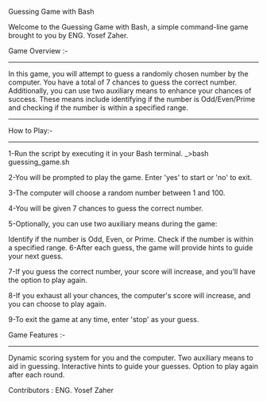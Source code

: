 Guessing Game with Bash

Welcome to the Guessing Game with Bash, a simple command-line game brought to you by ENG. Yosef Zaher.

Game Overview :-
___________________
In this game, you will attempt to guess a randomly chosen number by the computer. You have a total of 7 chances to guess the correct number. Additionally, you can use two auxiliary means to enhance your chances of success. These means include identifying if the number is Odd/Even/Prime and checking if the number is within a specified range.
________________________________________________________________
How to Play:-
_______________________
1-Run the script by executing it in your Bash terminal.
  _>bash guessing_game.sh
  
2-You will be prompted to play the game. Enter 'yes' to start or 'no' to exit.

3-The computer will choose a random number between 1 and 100.

4-You will be given 7 chances to guess the correct number.

5-Optionally, you can use two auxiliary means during the game:
    
  Identify if the number is Odd, Even, or Prime.
  Check if the number is within a specified range.
6-After each guess, the game will provide hints to guide your next guess.

7-If you guess the correct number, your score will increase, and you'll have the option to play again.

8-If you exhaust all your chances, the computer's score will increase, and you can choose to play again.

9-To exit the game at any time, enter 'stop' as your guess.

Game Features :-
______________________
  Dynamic scoring system for you and the computer.
  Two auxiliary means to aid in guessing.
  Interactive hints to guide your guesses.
  Option to play again after each round.
  
Contributors : ENG. Yosef Zaher

